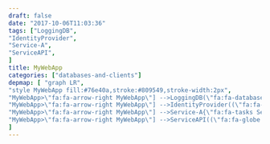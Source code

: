 ```yaml
---
draft: false
date: "2017-10-06T11:03:36"
tags: ["LoggingDB",
"IdentityProvider",
"Service-A",
"ServiceAPI",
]
title: MyWebApp
categories: ["databases-and-clients"]
depmap: [ "graph LR",
"style MyWebApp fill:#76e40a,stroke:#809549,stroke-width:2px",
"MyWebApp>\"fa:fa-arrow-right MyWebApp\"] -->LoggingDB(\"fa:fa-database LoggingDB\")",
"MyWebApp>\"fa:fa-arrow-right MyWebApp\"] -->IdentityProvider((\"fa:fa-globe IdentityProvider\"))",
"MyWebApp>\"fa:fa-arrow-right MyWebApp\"] -->Service-A{\"fa:fa-tasks Service-A\"}",
"MyWebApp>\"fa:fa-arrow-right MyWebApp\"] -->ServiceAPI((\"fa:fa-globe ServiceAPI\"))",
]
---
```

